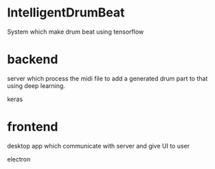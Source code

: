 # IntelligentDrumBeat
System which make drum beat using tensorflow

# backend

server which process the midi file to add a generated drum part to that using deep learning.

keras

# frontend

desktop app which communicate with server and give UI to user

electron
